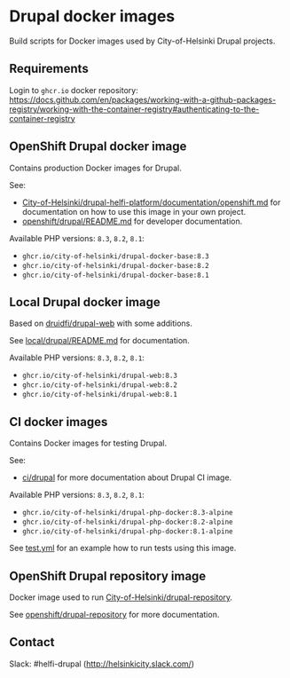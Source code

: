 # Drupal docker images

Build scripts for Docker images used by City-of-Helsinki Drupal projects.

## Requirements

Login to `ghcr.io` docker repository: https://docs.github.com/en/packages/working-with-a-github-packages-registry/working-with-the-container-registry#authenticating-to-the-container-registry

## OpenShift Drupal docker image

Contains production Docker images for Drupal.

See:
- [City-of-Helsinki/drupal-helfi-platform/documentation/openshift.md](https://github.com/City-of-Helsinki/drupal-helfi-platform/blob/main/documentation/openshift.md) for documentation on how to use this image in your own project.
- [openshift/drupal/README.md](openshift/drupal/README.md) for developer documentation.

Available PHP versions: `8.3`, `8.2`, `8.1`:

- `ghcr.io/city-of-helsinki/drupal-docker-base:8.3`
- `ghcr.io/city-of-helsinki/drupal-docker-base:8.2`
- `ghcr.io/city-of-helsinki/drupal-docker-base:8.1`

## Local Drupal docker image

Based on [druidfi/drupal-web](https://github.com/druidfi/docker-images) with some additions.

See [local/drupal/README.md](local/drupal/README.md) for documentation.

Available PHP versions: `8.3`, `8.2`, `8.1`:

- `ghcr.io/city-of-helsinki/drupal-web:8.3`
- `ghcr.io/city-of-helsinki/drupal-web:8.2`
- `ghcr.io/city-of-helsinki/drupal-web:8.1`

## CI docker images

Contains Docker images for testing Drupal.

See:
- [ci/drupal](ci/drupal) for more documentation about Drupal CI image.

Available PHP versions: `8.3`, `8.2`, `8.1`:

- `ghcr.io/city-of-helsinki/drupal-php-docker:8.3-alpine`
- `ghcr.io/city-of-helsinki/drupal-php-docker:8.2-alpine`
- `ghcr.io/city-of-helsinki/drupal-php-docker:8.1-alpine`

See [test.yml](https://github.com/City-of-Helsinki/drupal-helfi-platform/blob/main/.github/workflows/test.yml.dist) for an example how to run tests using this image.

## OpenShift Drupal repository image

Docker image used to run [City-of-Helsinki/drupal-repository](https://github.com/City-of-Helsinki/drupal-repository).

See [openshift/drupal-repository](openshift/drupal-repository) for more documentation.

## Contact

Slack: #helfi-drupal (http://helsinkicity.slack.com/)
